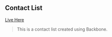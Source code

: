 ## Contact List

[Live Here](http://development.tiy-nick-contactlist.divshot.io/)

> This is a contact list created using Backbone.

